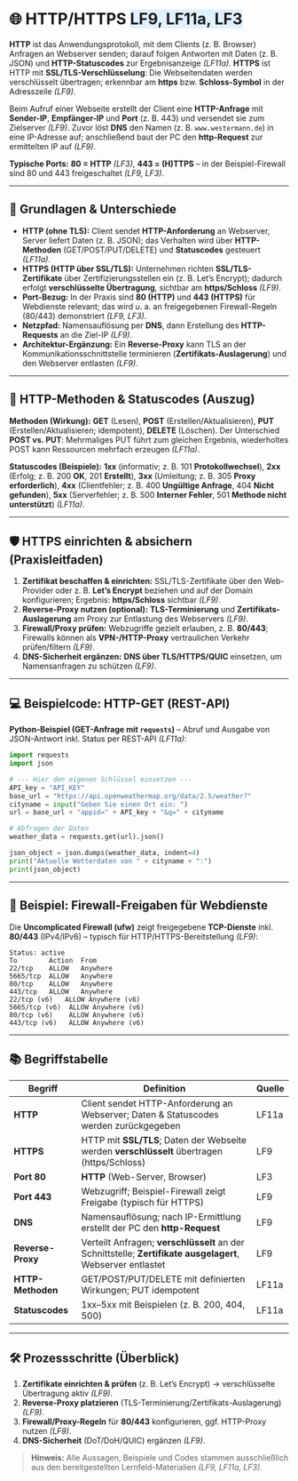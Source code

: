 # 🌐 HTTP/HTTPS <span style="background:#e0f0ff;">LF9, LF11a, LF3</span>

**HTTP** ist das Anwendungsprotokoll, mit dem Clients (z. B. Browser) Anfragen an Webserver senden; darauf folgen Antworten mit Daten (z. B. JSON) und **HTTP-Statuscodes** zur Ergebnisanzeige *(LF11a)*. 
**HTTPS** ist HTTP mit **SSL/TLS-Verschlüsselung**: Die Webseitendaten werden verschlüsselt übertragen; erkennbar am **https** bzw. **Schloss-Symbol** in der Adresszeile *(LF9)*. 

Beim Aufruf einer Webseite erstellt der Client eine **HTTP-Anfrage** mit **Sender-IP**, **Empfänger-IP** und **Port** (z. B. 443) und versendet sie zum Zielserver *(LF9)*. 
Zuvor löst **DNS** den Namen (z. B. `www.westermann.de`) in eine IP-Adresse auf; anschließend baut der PC den **http-Request** zur ermittelten IP auf *(LF9)*. 

**Typische Ports:** **80 = HTTP** *(LF3)*, **443 = (H)TTPS** – in der Beispiel-Firewall sind 80 und 443 freigeschaltet *(LF9, LF3)*.  

---

## 🧭 Grundlagen & Unterschiede

* **HTTP (ohne TLS):** Client sendet **HTTP-Anforderung** an Webserver, Server liefert Daten (z. B. JSON); das Verhalten wird über **HTTP-Methoden** (GET/POST/PUT/DELETE) und **Statuscodes** gesteuert *(LF11a)*. 
* **HTTPS (HTTP über SSL/TLS):** Unternehmen richten **SSL/TLS-Zertifikate** über Zertifizierungsstellen ein (z. B. Let’s Encrypt); dadurch erfolgt **verschlüsselte Übertragung**, sichtbar am **https/Schloss** *(LF9)*. 
* **Port-Bezug:** In der Praxis sind **80 (HTTP)** und **443 (HTTPS)** für Webdienste relevant; das wird u. a. an freigegebenen Firewall-Regeln (80/443) demonstriert *(LF9, LF3)*.  
* **Netzpfad:** Namensauflösung per **DNS**, dann Erstellung des **HTTP-Requests** an die Ziel-IP *(LF9)*. 
* **Architektur-Ergänzung:** Ein **Reverse-Proxy** kann TLS an der Kommunikationsschnittstelle terminieren (**Zertifikats-Auslagerung**) und den Webserver entlasten *(LF9)*. 

---

## 🧪 HTTP-Methoden & Statuscodes (Auszug)

**Methoden (Wirkung):** **GET** (Lesen), **POST** (Erstellen/Aktualisieren), **PUT** (Erstellen/Aktualisieren; idempotent), **DELETE** (Löschen). Der Unterschied **POST vs. PUT**: Mehrmaliges PUT führt zum gleichen Ergebnis, wiederholtes POST kann Ressourcen mehrfach erzeugen *(LF11a)*. 

**Statuscodes (Beispiele):**
**1xx** (informativ; z. B. 101 **Protokollwechsel**), **2xx** (Erfolg; z. B. 200 **OK**, 201 **Erstellt**), **3xx** (Umleitung; z. B. 305 **Proxy erforderlich**), **4xx** (Clientfehler; z. B. 400 **Ungültige Anfrage**, 404 **Nicht gefunden**), **5xx** (Serverfehler; z. B. 500 **Interner Fehler**, 501 **Methode nicht unterstützt**) *(LF11a)*. 

---

## 🛡️ HTTPS einrichten & absichern (Praxisleitfaden)

1. **Zertifikat beschaffen & einrichten:** SSL/TLS-Zertifikate über den Web-Provider oder z. B. **Let’s Encrypt** beziehen und auf der Domain konfigurieren; Ergebnis: **https/Schloss** sichtbar *(LF9)*. 
2. **Reverse-Proxy nutzen (optional):** **TLS-Terminierung** und **Zertifikats-Auslagerung** am Proxy zur Entlastung des Webservers *(LF9)*. 
3. **Firewall/Proxy prüfen:** Webzugriffe gezielt erlauben, z. B. **80/443**; Firewalls können als **VPN-/HTTP-Proxy** vertraulichen Verkehr prüfen/filtern *(LF9)*. 
4. **DNS-Sicherheit ergänzen:** **DNS über TLS/HTTPS/QUIC** einsetzen, um Namensanfragen zu schützen *(LF9)*. 

---

## 💻 Beispielcode: HTTP-GET (REST-API)

**Python-Beispiel (GET-Anfrage mit `requests`)** – Abruf und Ausgabe von JSON-Antwort inkl. Status per REST-API *(LF11a)*: 

```python
import requests
import json

# --- Hier den eigenen Schlüssel einsetzen ---
API_key = "API_KEY"
base_url = "https://api.openweathermap.org/data/2.5/weather?"
cityname = input("Geben Sie einen Ort ein: ")
url = base_url + "appid=" + API_key + "&q=" + cityname

# Abfragen der Daten
weather_data = requests.get(url).json()

json_object = json.dumps(weather_data, indent=4)
print("Aktuelle Wetterdaten von " + cityname + ":")
print(json_object)
```

---

## 🔧 Beispiel: Firewall-Freigaben für Webdienste

Die **Uncomplicated Firewall (ufw)** zeigt freigegebene **TCP-Dienste** inkl. **80/443** (IPv4/IPv6) – typisch für HTTP/HTTPS-Bereitstellung *(LF9)*: 

```
Status: active
To        Action  From
22/tcp    ALLOW   Anywhere
5665/tcp  ALLOW   Anywhere
80/tcp    ALLOW   Anywhere
443/tcp   ALLOW   Anywhere
22/tcp (v6)   ALLOW Anywhere (v6)
5665/tcp (v6)  ALLOW Anywhere (v6)
80/tcp (v6)    ALLOW Anywhere (v6)
443/tcp (v6)   ALLOW Anywhere (v6)
```

---

## 📚 Begriffstabelle

| Begriff           | Definition                                                                                                  | Quelle |
| ----------------- | ----------------------------------------------------------------------------------------------------------- | ------ |
| **HTTP**          | Client sendet HTTP-Anforderung an Webserver; Daten & Statuscodes werden zurückgegeben                       | LF11a  |
| **HTTPS**         | HTTP mit **SSL/TLS**; Daten der Webseite werden **verschlüsselt** übertragen (https/Schloss)                | LF9    |
| **Port 80**       | **HTTP** (Web-Server, Browser)                                                                              | LF3    |
| **Port 443**      | Webzugriff; Beispiel-Firewall zeigt Freigabe (typisch für HTTPS)                                            | LF9    |
| **DNS**           | Namensauflösung; nach IP-Ermittlung erstellt der PC den **http-Request**                                    | LF9    |
| **Reverse-Proxy** | Verteilt Anfragen; **verschlüsselt** an der Schnittstelle; **Zertifikate ausgelagert**, Webserver entlastet | LF9    |
| **HTTP-Methoden** | GET/POST/PUT/DELETE mit definierten Wirkungen; PUT idempotent                                               | LF11a  |
| **Statuscodes**   | 1xx–5xx mit Beispielen (z. B. 200, 404, 500)                                                                | LF11a  |

---

## 🛠️ Prozessschritte (Überblick)

1. **Zertifikate einrichten & prüfen** (z. B. Let’s Encrypt) → verschlüsselte Übertragung aktiv *(LF9)*. 
2. **Reverse-Proxy platzieren** (TLS-Terminierung/Zertifikats-Auslagerung) *(LF9)*. 
3. **Firewall/Proxy-Regeln** für **80/443** konfigurieren, ggf. HTTP-Proxy nutzen *(LF9)*. 
4. **DNS-Sicherheit** (DoT/DoH/QUIC) ergänzen *(LF9)*. 

> **Hinweis:** Alle Aussagen, Beispiele und Codes stammen ausschließlich aus den bereitgestellten Lernfeld-Materialien *(LF9, LF11a, LF3)*.
